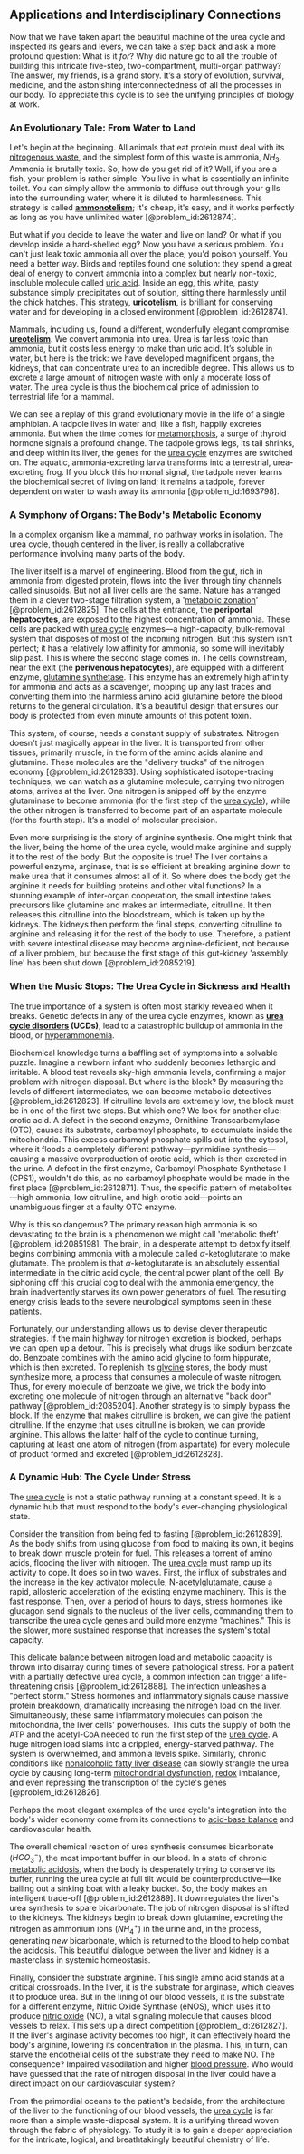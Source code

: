 ## Applications and Interdisciplinary Connections

Now that we have taken apart the beautiful machine of the urea cycle and inspected its gears and levers, we can take a step back and ask a more profound question: What is it *for*? Why did nature go to all the trouble of building this intricate five-step, two-compartment, multi-organ pathway? The answer, my friends, is a grand story. It’s a story of evolution, survival, medicine, and the astonishing interconnectedness of all the processes in our body. To appreciate this cycle is to see the unifying principles of biology at work.

### An Evolutionary Tale: From Water to Land

Let's begin at the beginning. All animals that eat protein must deal with its [nitrogenous waste](@article_id:142018), and the simplest form of this waste is ammonia, $NH_3$. Ammonia is brutally toxic. So, how do you get rid of it? Well, if you are a fish, your problem is rather simple. You live in what is essentially an infinite toilet. You can simply allow the ammonia to diffuse out through your gills into the surrounding water, where it is diluted to harmlessness. This strategy is called **[ammonotelism](@article_id:148014)**; it's cheap, it's easy, and it works perfectly as long as you have unlimited water [@problem_id:2612874].

But what if you decide to leave the water and live on land? Or what if you develop inside a hard-shelled egg? Now you have a serious problem. You can't just leak toxic ammonia all over the place; you'd poison yourself. You need a better way. Birds and reptiles found one solution: they spend a great deal of energy to convert ammonia into a complex but nearly non-toxic, insoluble molecule called [uric acid](@article_id:154848). Inside an egg, this white, pasty substance simply precipitates out of solution, sitting there harmlessly until the chick hatches. This strategy, **[uricotelism](@article_id:151283)**, is brilliant for conserving water and for developing in a closed environment [@problem_id:2612874].

Mammals, including us, found a different, wonderfully elegant compromise: **[ureotelism](@article_id:151300)**. We convert ammonia into urea. Urea is far less toxic than ammonia, but it costs less energy to make than uric acid. It’s soluble in water, but here is the trick: we have developed magnificent organs, the kidneys, that can concentrate urea to an incredible degree. This allows us to excrete a large amount of nitrogen waste with only a moderate loss of water. The urea cycle is thus the biochemical price of admission to terrestrial life for a mammal.

We can see a replay of this grand evolutionary movie in the life of a single amphibian. A tadpole lives in water and, like a fish, happily excretes ammonia. But when the time comes for [metamorphosis](@article_id:190926), a surge of thyroid hormone signals a profound change. The tadpole grows legs, its tail shrinks, and deep within its liver, the genes for the [urea cycle](@article_id:154332) enzymes are switched on. The aquatic, ammonia-excreting larva transforms into a terrestrial, urea-excreting frog. If you block this hormonal signal, the tadpole never learns the biochemical secret of living on land; it remains a tadpole, forever dependent on water to wash away its ammonia [@problem_id:1693798].

### A Symphony of Organs: The Body's Metabolic Economy

In a complex organism like a mammal, no pathway works in isolation. The urea cycle, though centered in the liver, is really a collaborative performance involving many parts of the body.

The liver itself is a marvel of engineering. Blood from the gut, rich in ammonia from digested protein, flows into the liver through tiny channels called sinusoids. But not all liver cells are the same. Nature has arranged them in a clever two-stage filtration system, a '[metabolic zonation](@article_id:177491)' [@problem_id:2612825]. The cells at the entrance, the **periportal hepatocytes**, are exposed to the highest concentration of ammonia. These cells are packed with [urea cycle](@article_id:154332) enzymes—a high-capacity, bulk-removal system that disposes of most of the incoming nitrogen. But this system isn't perfect; it has a relatively low affinity for ammonia, so some will inevitably slip past. This is where the second stage comes in. The cells downstream, near the exit (the **perivenous hepatocytes**), are equipped with a different enzyme, [glutamine synthetase](@article_id:165608). This enzyme has an extremely high affinity for ammonia and acts as a scavenger, mopping up any last traces and converting them into the harmless amino acid glutamine before the blood returns to the general circulation. It’s a beautiful design that ensures our body is protected from even minute amounts of this potent toxin.

This system, of course, needs a constant supply of substrates. Nitrogen doesn't just magically appear in the liver. It is transported from other tissues, primarily muscle, in the form of the amino acids alanine and glutamine. These molecules are the "delivery trucks" of the nitrogen economy [@problem_id:2612833]. Using sophisticated isotope-tracing techniques, we can watch as a glutamine molecule, carrying two nitrogen atoms, arrives at the liver. One nitrogen is snipped off by the enzyme glutaminase to become ammonia (for the first step of the [urea cycle](@article_id:154332)), while the other nitrogen is transferred to become part of an aspartate molecule (for the fourth step). It’s a model of molecular precision.

Even more surprising is the story of arginine synthesis. One might think that the liver, being the home of the urea cycle, would make arginine and supply it to the rest of the body. But the opposite is true! The liver contains a powerful enzyme, arginase, that is so efficient at breaking arginine down to make urea that it consumes almost all of it. So where does the body get the arginine it needs for building proteins and other vital functions? In a stunning example of inter-organ cooperation, the small intestine takes precursors like glutamine and makes an intermediate, citrulline. It then releases this citrulline into the bloodstream, which is taken up by the kidneys. The kidneys then perform the final steps, converting citrulline to arginine and releasing it for the rest of the body to use. Therefore, a patient with severe intestinal disease may become arginine-deficient, not because of a liver problem, but because the first stage of this gut-kidney 'assembly line' has been shut down [@problem_id:2085219].

### When the Music Stops: The Urea Cycle in Sickness and Health

The true importance of a system is often most starkly revealed when it breaks. Genetic defects in any of the urea cycle enzymes, known as **[urea cycle disorders](@article_id:162927) (UCDs)**, lead to a catastrophic buildup of ammonia in the blood, or [hyperammonemia](@article_id:174506).

Biochemical knowledge turns a baffling set of symptoms into a solvable puzzle. Imagine a newborn infant who suddenly becomes lethargic and irritable. A blood test reveals sky-high ammonia levels, confirming a major problem with nitrogen disposal. But where is the block? By measuring the levels of different intermediates, we can become metabolic detectives [@problem_id:2612823]. If citrulline levels are extremely low, the block must be in one of the first two steps. But which one? We look for another clue: orotic acid. A defect in the second enzyme, Ornithine Transcarbamylase (OTC), causes its substrate, carbamoyl phosphate, to accumulate inside the mitochondria. This excess carbamoyl phosphate spills out into the cytosol, where it floods a completely different pathway—pyrimidine synthesis—causing a massive overproduction of orotic acid, which is then excreted in the urine. A defect in the first enzyme, Carbamoyl Phosphate Synthetase I (CPS1), wouldn't do this, as no carbamoyl phosphate would be made in the first place [@problem_id:2612871]. Thus, the specific pattern of metabolites—high ammonia, low citrulline, and high orotic acid—points an unambiguous finger at a faulty OTC enzyme.

Why is this so dangerous? The primary reason high ammonia is so devastating to the brain is a phenomenon we might call 'metabolic theft' [@problem_id:2085198]. The brain, in a desperate attempt to detoxify itself, begins combining ammonia with a molecule called $\alpha$-ketoglutarate to make glutamate. The problem is that $\alpha$-ketoglutarate is an absolutely essential intermediate in the citric acid cycle, the central power plant of the cell. By siphoning off this crucial cog to deal with the ammonia emergency, the brain inadvertently starves its own power generators of fuel. The resulting energy crisis leads to the severe neurological symptoms seen in these patients.

Fortunately, our understanding allows us to devise clever therapeutic strategies. If the main highway for nitrogen excretion is blocked, perhaps we can open up a detour. This is precisely what drugs like sodium benzoate do. Benzoate combines with the amino acid glycine to form hippurate, which is then excreted. To replenish its [glycine](@article_id:176037) stores, the body must synthesize more, a process that consumes a molecule of waste nitrogen. Thus, for every molecule of benzoate we give, we trick the body into excreting one molecule of nitrogen through an alternative "back door" pathway [@problem_id:2085204]. Another strategy is to simply bypass the block. If the enzyme that makes citrulline is broken, we can give the patient citrulline. If the enzyme that uses citrulline is broken, we can provide arginine. This allows the latter half of the cycle to continue turning, capturing at least one atom of nitrogen (from aspartate) for every molecule of product formed and excreted [@problem_id:2612828].

### A Dynamic Hub: The Cycle Under Stress

The [urea cycle](@article_id:154332) is not a static pathway running at a constant speed. It is a dynamic hub that must respond to the body's ever-changing physiological state.

Consider the transition from being fed to fasting [@problem_id:2612839]. As the body shifts from using glucose from food to making its own, it begins to break down muscle protein for fuel. This releases a torrent of amino acids, flooding the liver with nitrogen. The [urea cycle](@article_id:154332) must ramp up its activity to cope. It does so in two waves. First, the influx of substrates and the increase in the key activator molecule, N-acetylglutamate, cause a rapid, allosteric acceleration of the existing enzyme machinery. This is the fast response. Then, over a period of hours to days, stress hormones like glucagon send signals to the nucleus of the liver cells, commanding them to transcribe the urea cycle genes and build more enzyme "machines." This is the slower, more sustained response that increases the system's total capacity.

This delicate balance between nitrogen load and metabolic capacity is thrown into disarray during times of severe pathological stress. For a patient with a partially defective urea cycle, a common infection can trigger a life-threatening crisis [@problem_id:2612888]. The infection unleashes a "perfect storm." Stress hormones and inflammatory signals cause massive protein breakdown, dramatically increasing the nitrogen load on the liver. Simultaneously, these same inflammatory molecules can poison the mitochondria, the liver cells' powerhouses. This cuts the supply of both the ATP and the acetyl-CoA needed to run the first step of the [urea cycle](@article_id:154332). A huge nitrogen load slams into a crippled, energy-starved pathway. The system is overwhelmed, and ammonia levels spike. Similarly, chronic conditions like [nonalcoholic fatty liver disease](@article_id:202390) can slowly strangle the urea cycle by causing long-term [mitochondrial dysfunction](@article_id:199626), [redox](@article_id:137952) imbalance, and even repressing the transcription of the cycle's genes [@problem_id:2612826].

Perhaps the most elegant examples of the urea cycle's integration into the body's wider economy come from its connections to [acid-base balance](@article_id:138841) and cardiovascular health.

The overall chemical reaction of urea synthesis consumes bicarbonate ($HCO_3^-$), the most important buffer in our blood. In a state of chronic [metabolic acidosis](@article_id:148877), when the body is desperately trying to conserve its buffer, running the urea cycle at full tilt would be counterproductive—like bailing out a sinking boat with a leaky bucket. So, the body makes an intelligent trade-off [@problem_id:2612889]. It downregulates the liver's urea synthesis to spare bicarbonate. The job of nitrogen disposal is shifted to the kidneys. The kidneys begin to break down glutamine, excreting the nitrogen as ammonium ions ($NH_4^+$) in the urine and, in the process, generating *new* bicarbonate, which is returned to the blood to help combat the acidosis. This beautiful dialogue between the liver and kidney is a masterclass in systemic homeostasis.

Finally, consider the substrate arginine. This single amino acid stands at a critical crossroads. In the liver, it is the substrate for arginase, which cleaves it to produce urea. But in the lining of our blood vessels, it is the substrate for a different enzyme, Nitric Oxide Synthase (eNOS), which uses it to produce [nitric oxide](@article_id:154463) (NO), a vital signaling molecule that causes blood vessels to relax. This sets up a direct competition [@problem_id:2612827]. If the liver's arginase activity becomes too high, it can effectively hoard the body's arginine, lowering its concentration in the plasma. This, in turn, can starve the endothelial cells of the substrate they need to make NO. The consequence? Impaired vasodilation and higher [blood pressure](@article_id:177402). Who would have guessed that the rate of nitrogen disposal in the liver could have a direct impact on our cardiovascular system?

From the primordial oceans to the patient's bedside, from the architecture of the liver to the functioning of our blood vessels, the [urea cycle](@article_id:154332) is far more than a simple waste-disposal system. It is a unifying thread woven through the fabric of physiology. To study it is to gain a deeper appreciation for the intricate, logical, and breathtakingly beautiful chemistry of life.